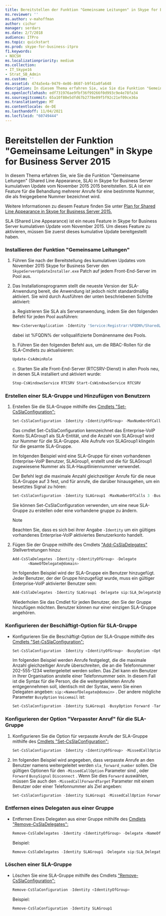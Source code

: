 ```yaml
---
title: Bereitstellen der Funktion "Gemeinsame Leitungen" in Skype for Business Server 2015
ms.reviewer: ''
ms.author: v-mahoffman
author: cichur
manager: serdars
ms.date: 2/7/2018
audience: ITPro
ms.topic: quickstart
ms.prod: skype-for-business-itpro
f1.keywords:
- NOCSH
ms.localizationpriority: medium
ms.collection:
- IT_Skype16
- Strat_SB_Admin
ms.custom: ''
ms.assetid: 474a5e4a-9479-4e86-8607-b9f41a0fa648
description: In diesem Thema erfahren Sie, wie Sie die Funktion "Gemeinsame Leitungen" (Shared Line Appearance, SLA) in Skype for Business Server kumulativen Update vom November 2015 2015 bereitstellen. SLA ist ein Feature für die Behandlung mehrerer Anrufe für eine bestimmte Nummer, die als freigegebene Nummer bezeichnet wird.
ms.openlocfilehash: edf731976ae9fbf36f99266f0d993c9e4e78fa34
ms.sourcegitcommit: 65a10f80e5dfd67b2778e09f5f92c21ef09ce36a
ms.translationtype: MT
ms.contentlocale: de-DE
ms.lasthandoff: 11/04/2021
ms.locfileid: "60749444"
---
```

# <a name="deploy-shared-line-appearance-in-skype-for-business-server-2015"></a>Bereitstellen der Funktion "Gemeinsame Leitungen" in Skype for Business Server 2015

In diesem Thema erfahren Sie, wie Sie die Funktion "Gemeinsame Leitungen" (Shared Line Appearance, SLA) in Skype for Business Server kumulativen Update vom November 2015 2015 bereitstellen. SLA ist ein Feature für die Behandlung mehrerer Anrufe für eine bestimmte Nummer, die als freigegebene Nummer bezeichnet wird.

Weitere Informationen zu diesem Feature finden Sie unter [Plan for Shared Line Appearance in Skype for Business Server 2015.](../../plan-your-deployment/enterprise-voice-solution/shared-line-appearance.md)

SLA (Shared Line Appearance) ist ein neues Feature in Skype for Business Server kumulativen Update vom November 2015. Um dieses Feature zu aktivieren, müssen Sie zuerst dieses kumulative Update bereitgestellt haben.

### <a name="install-shared-line-appearance"></a>Installieren der Funktion "Gemeinsame Leitungen"

1. Führen Sie nach der Bereitstellung des kumulativen Updates vom November 2015 Skype for Business Server den `SkypeServerUpdateInstaller.exe` Patch auf jedem Front-End-Server im Pool aus.

2. Das Installationsprogramm stellt die neueste Version der SLA-Anwendung bereit, die Anwendung ist jedoch nicht standardmäßig aktiviert. Sie wird durch Ausführen der unten beschriebenen Schritte aktiviert:

    a. Registrieren Sie SLA als Serveranwendung, indem Sie den folgenden Befehl für jeden Pool ausführen:

   ```powershell
   New-CsServerApplication -Identity 'Service:Registrar:%FQDN%/SharedLineAppearance' -Uri   http://www.microsoft.com/LCS/SharedLineAppearance -Critical $false -Enabled $true -Priority (Get-CsServerApplication -Identity  'Service:Registrar:%FQDN%/UserServices').Priority
   ```

   dabei ist %FQDN% der vollqualifizierte Domänenname des Pools.

    b. Führen Sie den folgenden Befehl aus, um die RBAC-Rollen für die SLA-Cmdlets zu aktualisieren:

   ```powershell
   Update-CsAdminRole
   ```

    c. Starten Sie alle Front-End-Server (RTCSRV-Dienst) in allen Pools neu, in denen SLA installiert und aktiviert wurde:

   ```powershell
   Stop-CsWindowsService RTCSRV Start-CsWindowsService RTCSRV
   ```

### <a name="create-an-sla-group-and-add-users-to-it"></a>Erstellen einer SLA-Gruppe und Hinzufügen von Benutzern

1. Erstellen Sie die SLA-Gruppe mithilfe des [Cmdlets "Set-CsSlaConfiguration":](/powershell/module/skype/set-csslaconfiguration?view=skype-ps)

   ```powershell
   Set-CsSlaConfiguration -Identity <IdentityOfGroup> -MaxNumberOfCalls <Number> -BusyOption <BusyOnBusy|Voicemail|Forward> [-Target <TargetUserOrPhoneNumber>]
   ```

    Das cmdlet Set-CsSlaConfiguration kennzeichnet das Enterprise-VoIP Konto SLAGroup1 als SLA-Entität, und die Anzahl von SLAGroup1 wird zur Nummer für die SLA-Gruppe. Alle Aufrufe von SLAGroup1 klingeln für die gesamte SLA-Gruppe.

    Im folgenden Beispiel wird eine SLA-Gruppe für einen vorhandenen Enterprise-VoIP Benutzer, SLAGroup1, erstellt und die für SLAGroup1 zugewiesene Nummer als SLA-Hauptliniennummer verwendet.

    Der Befehl legt die maximale Anzahl gleichzeitiger Anrufe für die neue SLA-Gruppe auf 3 fest, und für anrufe, die darüber hinausgehen, um ein besetztes Signal zu hören:

   ```powershell
   Set-CsSlaConfiguration -Identity SLAGroup1 -MaxNumberOfCalls 3 -BusyOption BusyOnBusy
   ```

    Sie können Set-CsSlaConfiguration verwenden, um eine neue SLA-Gruppe zu erstellen oder eine vorhandene gruppe zu ändern.

    > [!NOTE]
    > Beachten Sie, dass es sich bei ihrer Angabe `-Identity` um ein gültiges vorhandenes Enterprise-VoIP aktiviertes Benutzerkonto handelt.

2. Fügen Sie der Gruppe mithilfe des Cmdlets ["Add-CsSlaDelegates"](/powershell/module/skype/add-cssladelegates?view=skype-ps) Stellvertretungen hinzu:

   ```powershell
   Add-CsSlaDelegates -Identity <IdentityOfGroup> -Delegate
          <NameOfDelegate@domain>
   ```

    Im folgenden Beispiel wird der SLA-Gruppe ein Benutzer hinzugefügt. Jeder Benutzer, der der Gruppe hinzugefügt wurde, muss ein gültiger Enterprise-VoIP aktivierter Benutzer sein:

   ```powershell
   Add-CsSlaDelegates -Identity SLAGroup1 -Delegate sip:SLA_Delegate1@contoso.com
   ```

    Wiederholen Sie das Cmdlet für jeden Benutzer, den Sie der Gruppe hinzufügen möchten. Benutzer können nur einer einzigen SLA-Gruppe angehören.

### <a name="configure-the-sla-group-busy-option"></a>Konfigurieren der Beschäftigt-Option für SLA-Gruppe

- Konfigurieren Sie die Beschäftigt-Option der SLA-Gruppe mithilfe des [Cmdlets "Set-CsSlaConfiguration":](/powershell/module/skype/set-csslaconfiguration?view=skype-ps)

  ```powershell
  Set-CsSlaConfiguration -Identity <IdentityOfGroup> -BusyOption <Option> [-Target <TargetUserOrPhoneNumber>]
  ```

    Im folgenden Beispiel werden Anrufe festgelegt, die die maximale Anzahl gleichzeitiger Anrufe überschreiten, die an die Telefonnummer 202-555-1234 weitergeleitet werden sollen. Das Ziel kann ein Benutzer in Ihrer Organisation anstelle einer Telefonnummer sein. In diesem Fall ist die Syntax für die Person, die die weitergeleiteten Anrufe entgegennehmen soll, identisch mit der Syntax, wenn Sie einen Delegaten angeben:  `sip:<NameofDelegate@domain>` . Der andere mögliche Parameter  `BusyOption` `Voicemail` ist:

  ```powershell
  Set-CsSlaConfiguration -Identity SLAGroup1 -BusyOption Forward -Target tel:+2025551234
  ```

### <a name="configure-the-sla-group-missed-call-option"></a>Konfigurieren der Option "Verpasster Anruf" für die SLA-Gruppe

1. Konfigurieren Sie die Option für verpasste Anrufe der SLA-Gruppe mithilfe des [Cmdlets "Set-CsSlaConfiguration":](/powershell/module/skype/set-csslaconfiguration?view=skype-ps)

   ```powershell
   Set-CsSlaConfiguration -Identity <IdentityOfGroup> -MissedCallOption <Option> -MissedCallForwardTarget <TargetUserOrPhoneNumber> -BusyOption <Option> -MaxNumberofCalls <#> -Target [Target]
   ```

2. Im folgenden Beispiel wird angegeben, dass verpasste Anrufe an den Benutzer namens weitergeleitet werden  `sla_forward_number` sollen. Die gültigen Optionen für den  `-MissedCallOption` Parameter sind , oder `Forward`  `BusySignal`  `Disconnect` . Wenn Sie dies  `Forward` auswählen, müssen Sie auch den  `-MissedCallForwardTarget` Parameter mit einem Benutzer oder einer Telefonnummer als Ziel angeben:

   ```powershell
   Set-CsSlaConfiguration -Identity SLAGroup1 -MissedCallOption Forward -MissedCallForwardTarget sip:sla_forward_number@contoso.com -BusyOption Forward -MaxNumberOfCalls 2 -Target sip:sla_forward_number@contoso.com
   ```

### <a name="remove-a-delegate-from-a-group"></a>Entfernen eines Delegaten aus einer Gruppe

- Entfernen Eines Delegaten aus einer Gruppe mithilfe des [Cmdlets "Remove-CsSlaDelegates":](/powershell/module/skype/remove-cssladelegates?view=skype-ps)

  ```powershell
  Remove-CsSlaDelegates -Identity <IdentityOfGroup> -Delegate <NameOfDelegate@domain>
  ```

    Beispiel:

  ```powershell
  Remove-CsSlaDelegates -Identity SLAGroup1 -Delegate sip:SLA_Delegate3@contoso.com
  ```

### <a name="delete-an-sla-group"></a>Löschen einer SLA-Gruppe

- Löschen Sie eine SLA-Gruppe mithilfe des Cmdlets ["Remove-CsSlaConfiguration":](/powershell/module/skype/remove-csslaconfiguration?view=skype-ps)

  ```powershell
  Remove-CsSlaConfiguration -Identity <IdentityOfGroup>
  ```

    Beispiel:

  ```powershell
  Remove-CsSlaConfiguration -Identity SLAGroup1
  ```